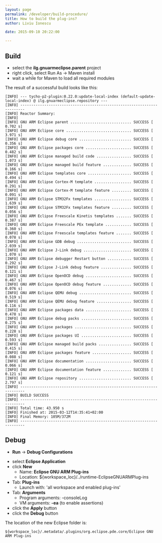 ```yaml
---
layout: page
permalink: /developer/build-procedure/
title: How to build the plug-ins?
author: Liviu Ionescu

date: 2015-09-10 20:22:00

---
```


## Build

-   select the **ilg.gnuarmeclipse.parent** project
-   right click, select Run As → Maven install
-   wait a while for Maven to load all required modules

The result of a successful build looks like this:

    [INFO] --- tycho-p2-plugin:0.22.0:update-local-index (default-update-local-index) @ ilg.gnuarmeclipse.repository ---
    [INFO] ------------------------------------------------------------------------
    [INFO] Reactor Summary:
    [INFO]
    [INFO] GNU ARM Eclipse parent ............................ SUCCESS [  0.702 s]
    [INFO] GNU ARM Eclipse core .............................. SUCCESS [  3.971 s]
    [INFO] GNU ARM Eclipse debug core ........................ SUCCESS [  0.356 s]
    [INFO] GNU ARM Eclipse packages core ..................... SUCCESS [  0.482 s]
    [INFO] GNU ARM Eclipse managed build code ................ SUCCESS [  1.073 s]
    [INFO] GNU ARM Eclipse managed build feature ............. SUCCESS [  0.166 s]
    [INFO] GNU ARM Eclipse templates core .................... SUCCESS [  0.494 s]
    [INFO] GNU ARM Eclipse Cortex-M template ................. SUCCESS [  0.291 s]
    [INFO] GNU ARM Eclipse Cortex-M template feature ......... SUCCESS [  0.091 s]
    [INFO] GNU ARM Eclipse STM32Fx templates ................. SUCCESS [  1.639 s]
    [INFO] GNU ARM Eclipse STM32Fx templates feature ......... SUCCESS [  0.056 s]
    [INFO] GNU ARM Eclipse Freescale Kinetis templates ....... SUCCESS [  0.387 s]
    [INFO] GNU ARM Eclipse Freescale PEx template ............ SUCCESS [  0.360 s]
    [INFO] GNU ARM Eclipse Freescale templates feature ....... SUCCESS [  0.078 s]
    [INFO] GNU ARM Eclipse GDB debug ......................... SUCCESS [  2.039 s]
    [INFO] GNU ARM Eclipse J-Link debug ...................... SUCCESS [  1.070 s]
    [INFO] GNU ARM Eclipse debugger Restart button ........... SUCCESS [  0.292 s]
    [INFO] GNU ARM Eclipse J-Link debug feature .............. SUCCESS [  0.121 s]
    [INFO] GNU ARM Eclipse OpenOCD debug ..................... SUCCESS [  0.467 s]
    [INFO] GNU ARM Eclipse OpenOCD debug feature ............. SUCCESS [  0.076 s]
    [INFO] GNU ARM Eclipse QEMU debug ........................ SUCCESS [  0.519 s]
    [INFO] GNU ARM Eclipse QEMU debug feature ................ SUCCESS [  0.116 s]
    [INFO] GNU ARM Eclipse packages data ..................... SUCCESS [  0.478 s]
    [INFO] GNU ARM Eclipse debug packs ....................... SUCCESS [  0.275 s]
    [INFO] GNU ARM Eclipse packages .......................... SUCCESS [  0.228 s]
    [INFO] GNU ARM Eclipse packages UI ....................... SUCCESS [  0.593 s]
    [INFO] GNU ARM Eclipse managed build packs ............... SUCCESS [  0.415 s]
    [INFO] GNU ARM Eclipse packages feature .................. SUCCESS [  0.088 s]
    [INFO] GNU ARM Eclipse documentation ..................... SUCCESS [  0.066 s]
    [INFO] GNU ARM Eclipse documentation feature ............. SUCCESS [  0.121 s]
    [INFO] GNU ARM Eclipse repository ........................ SUCCESS [  2.797 s]
    [INFO] ------------------------------------------------------------------------
    [INFO] BUILD SUCCESS
    [INFO] ------------------------------------------------------------------------
    [INFO] Total time: 43.950 s
    [INFO] Finished at: 2015-03-12T14:35:41+02:00
    [INFO] Final Memory: 105M/372M
    [INFO] ------------------------------------------------------------------------

## Debug

-   **Run** → **Debug Configurations**
  * select **Eclipse Application**
  * click **New**
    * Name: **Eclipse GNU ARM Plug-ins**
    * Location: ${workspace_loc}/../runtime-EclipseGNUARMPlug-ins
  * Tab: **Plug-ins**
    * Launch with: 'all workspace and enabled plug-ins'
  * Tab: **Arguments**
    * Program arguments: -consoleLog
    * VM arguments: **-ea** (to enable assertions)
  * click the **Apply** button
  * click the **Debug** button

The location of the new Eclipse folder is:

    ${workspace_loc}/.metadata/.plugins/org.eclipse.pde.core/Eclipse GNU ARM Plug-ins
